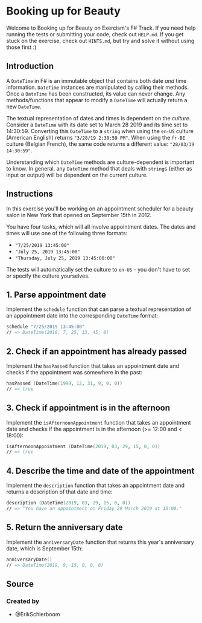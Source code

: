 # Booking up for Beauty

Welcome to Booking up for Beauty on Exercism's F# Track.
If you need help running the tests or submitting your code, check out `HELP.md`.
If you get stuck on the exercise, check out `HINTS.md`, but try and solve it without using those first :)

## Introduction

A `DateTime` in F# is an immutable object that contains both date _and_ time information. `DateTime` instances are manipulated by calling their methods. Once a `DateTime` has been constructed, its value can never change. Any methods/functions that appear to modify a `DateTime` will actually return a new `DateTime`.

The textual representation of dates and times is dependent on the _culture_. Consider a `DateTime` with its date set to March 28 2019 and its time set to 14:30:59. Converting this `DateTime` to a `string` when using the `en-US` culture (American English) returns `"3/28/19 2:30:59 PM"`. When using the `fr-BE` culture (Belgian French), the same code returns a different value: `"28/03/19 14:30:59"`.

Understanding which `DateTime` methods are culture-dependent is important to know. In general, any `DateTime` method that deals with `string`s (either as input or output) will be dependent on the current culture.

## Instructions

In this exercise you'll be working on an appointment scheduler for a beauty salon in New York that opened on September 15th in 2012.

You have four tasks, which will all involve appointment dates. The dates and times will use one of the following three formats:

- `"7/25/2019 13:45:00"`
- `"July 25, 2019 13:45:00"`
- `"Thursday, July 25, 2019 13:45:00:00"`

The tests will automatically set the culture to `en-US` - you don't have to set or specify the culture yourselves.

## 1. Parse appointment date

Implement the `schedule` function that can parse a textual representation of an appointment date into the corresponding `DateTime` format:

```fsharp
schedule "7/25/2019 13:45:00"
// => DateTime(2019, 7, 25, 13, 45, 0)
```

## 2. Check if an appointment has already passed

Implement the `hasPassed` function that takes an appointment date and checks if the appointment was somewhere in the past:

```fsharp
hasPassed (DateTime(1999, 12, 31, 9, 0, 0))
// => true
```

## 3. Check if appointment is in the afternoon

Implement the `isAfternoonAppointment` function that takes an appointment date and checks if the appointment is in the afternoon (>= 12:00 and < 18:00):

```fsharp
isAfternoonAppointment (DateTime(2019, 03, 29, 15, 0, 0))
// => true
```

## 4. Describe the time and date of the appointment

Implement the `description` function that takes an appointment date and returns a description of that date and time:

```fsharp
description (DateTime(2019, 03, 29, 15, 0, 0))
// => "You have an appointment on Friday 29 March 2019 at 15:00."
```

## 5. Return the anniversary date

Implement the `anniversaryDate` function that returns this year's anniversary date, which is September 15th:

```fsharp
anniversaryDate()
// => DateTime(2019, 9, 15, 0, 0, 0)
```

## Source

### Created by

- @ErikSchierboom